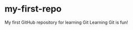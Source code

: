 # my-first-repo
My first GitHub repository for learning Git
L e a r n i n g   G i t   i s   f u n !  
 